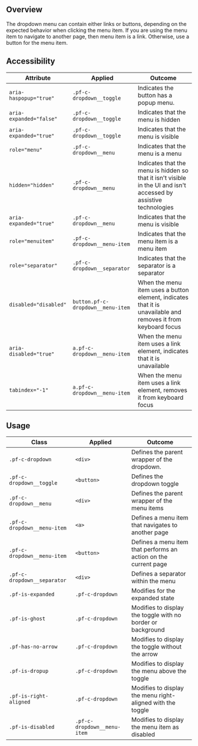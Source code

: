## Overview

The dropdown menu can contain either links or buttons, depending on the expected behavior when clicking the menu item. If you are using the menu item to navigate to another page, then menu item is a link. Otherwise, use a button for the menu item.

## Accessibility

| Attribute | Applied | Outcome |
| -- | -- | -- |
| `aria-haspopup="true"` | `.pf-c-dropdown__toggle` | Indicates the button has a popup menu. |
| `aria-expanded="false"` | `.pf-c-dropdown__toggle` |  Indicates that the menu is hidden |
| `aria-expanded="true"` | `.pf-c-dropdown__toggle` |  Indicates that the menu is visible |
| `role="menu"` | `.pf-c-dropdown__menu` | Indicates that the menu is a menu |
| `hidden="hidden"` | `.pf-c-dropdown__menu` | Indicates that the menu is hidden so that it isn't visible in the UI and isn't accessed by assistive technologies |
| `aria-expanded="true"` | `.pf-c-dropdown__menu` | Indicates that the menu is visible |
| `role="menuitem"` | `.pf-c-dropdown__menu-item` | Indicates that the menu item is a menu item |
| `role="separator"` | `.pf-c-dropdown__separator` | Indicates that the separator is a separator |
| `disabled="disabled"` | `button.pf-c-dropdown__menu-item` | When the menu item uses a button element, indicates that it is unavailable and removes it from keyboard focus |
| `aria-disabled="true"` | `a.pf-c-dropdown__menu-item` | When the menu item uses a link element, indicates that it is unavailable |
| `tabindex="-1"` | `a.pf-c-dropdown__menu-item` | When the menu item uses a link element, removes it from keyboard focus |

## Usage

| Class | Applied | Outcome |
| -- | -- | -- |
| `.pf-c-dropdown` | `<div>` | Defines the parent wrapper of the dropdown. |
| `.pf-c-dropdown__toggle` | `<button>` | Defines the dropdown toggle |
| `.pf-c-dropdown__menu` | `<div>` | Defines the parent wrapper of the menu items |
| `.pf-c-dropdown__menu-item` | `<a>` | Defines a menu item that navigates to another page |
| `.pf-c-dropdown__menu-item` | `<button>` | Defines a menu item that performs an action on the current page |
| `.pf-c-dropdown__separator` | `<div>` | Defines a separator within the menu |
| `.pf-is-expanded` | `.pf-c-dropdown` | Modifies for the expanded state |
| `.pf-is-ghost` | `.pf-c-dropdown` | Modifies to display the toggle with no border or background |
| `.pf-has-no-arrow` | `.pf-c-dropdown` | Modifies to display the toggle without the arrow |
| `.pf-is-dropup` | `.pf-c-dropdown` | Modifies to display the menu above the toggle |
| `.pf-is-right-aligned` | `.pf-c-dropdown` | Modifies to display the menu right-aligned with the toggle |
| `.pf-is-disabled` | `.pf-c-dropdown__menu-item` | Modifies to display the menu item as disabled |
